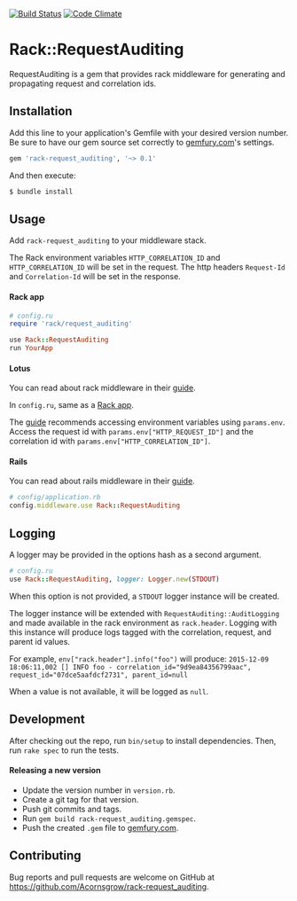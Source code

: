 [![Build Status](https://travis-ci.com/Acornsgrow/rack-request_auditing.svg?token=j8fT5VPY65oQ5xziayzW)](https://travis-ci.com/Acornsgrow/rack-request_auditing)
[![Code Climate](https://codeclimate.com/repos/5667214ffe3d9f4149000a46/badges/8d2bac957ba7d9f47eca/gpa.svg)](https://codeclimate.com/repos/5667214ffe3d9f4149000a46/feed)

# Rack::RequestAuditing

RequestAuditing is a gem that provides rack middleware for generating and
propagating request and correlation ids.

## Installation

Add this line to your application's Gemfile with your desired version number.
Be sure to have our gem source set correctly to [gemfury.com](https://gemfury.com)'s settings.

```ruby
gem 'rack-request_auditing', '~> 0.1'
```

And then execute:

```bash
$ bundle install
```

## Usage

Add `rack-request_auditing` to your middleware stack.

The Rack environment variables `HTTP_CORRELATION_ID` and `HTTP_CORRELATION_ID`
will be set in the request.  The http headers `Request-Id` and `Correlation-Id`
will be set in the response.

#### Rack app

```ruby
# config.ru
require 'rack/request_auditing'

use Rack::RequestAuditing
run YourApp
```

#### Lotus

You can read about rack middleware in their [guide](http://lotusrb.org/guides/actions/rack-integration/).

In `config.ru`, same as a [Rack app](#rack-app).

The [guide](http://lotusrb.org/guides/actions/request-and-response) recommends
accessing environment variables using `params.env`.  Access the request id with
`params.env["HTTP_REQUEST_ID"]` and the correlation id with
`params.env["HTTP_CORRELATION_ID"]`.

#### Rails

You can read about rails middleware in their [guide](http://guides.rubyonrails.org/rails_on_rack.html).

```ruby
# config/application.rb
config.middleware.use Rack::RequestAuditing
```

## Logging

A logger may be provided in the options hash as a second argument.

```ruby
# config.ru
use Rack::RequestAuditing, logger: Logger.new(STDOUT)
```

When this option is not provided, a `STDOUT` logger instance will be created.

The logger instance will be extended with `RequestAuditing::AuditLogging` and
made available in the rack environment as `rack.header`.  Logging with
this instance will produce logs tagged with the correlation, request, and parent
id values.

For example, `env["rack.header"].info("foo")` will produce:
`2015-12-09 18:06:11,002 [] INFO foo - correlation_id="9d9ea84356799aac", request_id="07dce5aafdcf2731", parent_id=null`

When a value is not available, it will be logged as `null`.

## Development

After checking out the repo, run `bin/setup` to install dependencies. Then,
run `rake spec` to run the tests.

#### Releasing a new version

- Update the version number in `version.rb`.
- Create a git tag for that version.
- Push git commits and tags.
- Run `gem build rack-request_auditing.gemspec`.
- Push the created `.gem` file to [gemfury.com](https://gemfury.com).

## Contributing

Bug reports and pull requests are welcome on GitHub at https://github.com/Acornsgrow/rack-request_auditing.
